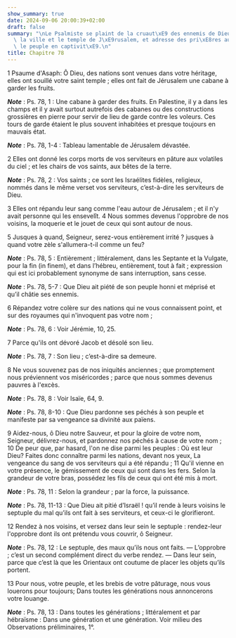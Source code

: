 ```yaml
---
show_summary: true
date: 2024-09-06 20:00:39+02:00
draft: false
summary: "\nLe Psalmiste se plaint de la cruaut\xE9 des ennemis de Dieu qui ont ruin\xE9\
  \ la ville et le temple de J\xE9rusalem, et adresse des pri\xE8res au Seigneur pour\
  \ le peuple en captivit\xE9.\n"
title: Chapitre 78
---
```





1 Psaume d'Asaph: Ô Dieu, des nations sont venues dans votre héritage, elles ont souillé votre saint temple ; elles ont fait de Jérusalem une cabane à garder les fruits.

***Note*** :  Ps. 78, 1 : Une cabane à garder des fruits. En Palestine, il y a dans les champs et il y avait surtout autrefois des cabanes ou des constructions grossières en pierre pour servir de lieu de garde contre les voleurs. Ces tours de garde étaient le plus souvent inhabitées et presque toujours en mauvais état.

***Note*** :  Ps. 78, 1-4 : Tableau lamentable de Jérusalem dévastée.


2 Elles ont donné les corps morts de vos serviteurs en pâture aux volatiles du ciel ; et les chairs de vos saints, aux bêtes de la terre.

***Note*** :  Ps. 78, 2 : Vos saints ; ce sont les Israélites fidèles, religieux, nommés dans le même verset vos serviteurs, c’est-à-dire les serviteurs de Dieu.

3 Elles ont répandu leur sang comme l'eau autour de Jérusalem ; et il n'y avait personne qui les ensevelît. 4 Nous sommes devenus l'opprobre de nos voisins, la moquerie et le jouet de ceux qui sont autour de nous.


5 Jusques à quand, Seigneur, serez-vous entièrement irrité ? jusques à quand votre zèle s'allumera-t-il comme un feu?

***Note*** :  Ps. 78, 5 : Entièrement ; littéralement, dans les Septante et la Vulgate, pour la fin (in finem), et dans l’hébreu, entièrement, tout à fait ; expression qui est ici probablement synonyme de sans interruption, sans cesse.

***Note*** :  Ps. 78, 5-7 : Que Dieu ait piété de son peuple honni et méprisé et qu’il châtie ses ennemis.

6 Répandez votre colère sur des nations qui ne vous connaissent point, et sur des royaumes qui n'invoquent pas votre nom ;

***Note*** :  Ps. 78, 6 : Voir Jérémie, 10, 25.

7 Parce qu'ils ont dévoré Jacob et désolé son lieu.

***Note*** :  Ps. 78, 7 : Son lieu ; c’est-à-dire sa demeure.

8 Ne vous souvenez pas de nos iniquités anciennes ; que promptement nous préviennent vos miséricordes ; parce que nous sommes devenus pauvres à l'excès.

***Note*** :  Ps. 78, 8 : Voir Isaïe, 64, 9.

***Note*** :  Ps. 78, 8-10 : Que Dieu pardonne ses péchés à son peuple et manifeste par sa vengeance sa divinité aux païens.


9 Aidez-nous, ô Dieu notre Sauveur, et pour la gloire de votre nom, Seigneur, délivrez-nous, et pardonnez nos péchés à cause de votre nom ; 10 De peur que, par hasard, l'on ne dise parmi les peuples : Où est leur Dieu? Faites donc connaître parmi les nations, devant nos yeux, La vengeance du sang de vos serviteurs qui a été répandu ; 11 Qu'il vienne en votre présence, le gémissement de ceux qui sont dans les fers. Selon la grandeur de votre bras, possédez les fils de ceux qui ont été mis à mort.

***Note*** :  Ps. 78, 11 : Selon la grandeur ; par la force, la puissance.

***Note*** :  Ps. 78, 11-13 : Que Dieu ait pitié d’Israël ! qu’il rende à leurs voisins le septuple du mal qu’ils ont fait à ses serviteurs, et ceux-ci le glorifieront.

12 Rendez à nos voisins, et versez dans leur sein le septuple : rendez-leur l'opprobre dont ils ont prétendu vous couvrir, ô Seigneur.

***Note*** :  Ps. 78, 12 : Le septuple, des maux qu’ils nous ont faits. ― L’opprobre ; c’est un second complément direct du verbe rendez. ― Dans leur sein, parce que c’est là que les Orientaux ont coutume de placer les objets qu’ils portent.


13 Pour nous, votre peuple, et les brebis de votre pâturage, nous vous louerons pour toujours; Dans toutes les générations nous annoncerons votre louange.

***Note*** :  Ps. 78, 13 : Dans toutes les générations ; littéralement et par hébraïsme : Dans une génération et une génération. Voir milieu des Observations préliminaires, 1°.


